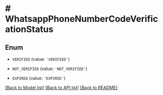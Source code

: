 # # WhatsappPhoneNumberCodeVerificationStatus

## Enum


* `VERIFIED` (value: `'VERIFIED'`)

* `NOT_VERIFIED` (value: `'NOT_VERIFIED'`)

* `EXPIRED` (value: `'EXPIRED'`)


[[Back to Model list]](../../README.md#models) [[Back to API list]](../../README.md#endpoints) [[Back to README]](../../README.md)
